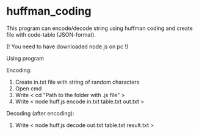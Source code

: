 # huffman_coding

This program can encode/decode string using huffman coding and create file with code-table (JSON-format).

(! You need to have downloaded node.js on pc !)

Using program

Encoding:
1) Create in.txt file with string of random characters
2) Open cmd
3) Write < cd "Path to the folder with .js file" >
4) Write < node huff.js encode in.txt table.txt out.txt >


Decoding (after encoding):
1) Write < node huff.js decode out.txt table.txt result.txt >


